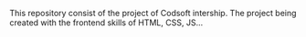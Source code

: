 This repository consist of the project of Codsoft intership. The project being created with the frontend skills of HTML, CSS, JS...

